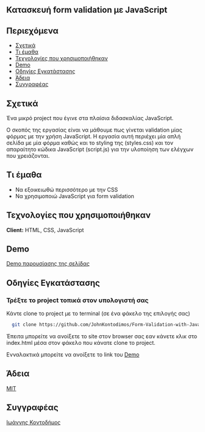 ## Κατασκευή form validation με JavaScript

## Περιεχόμενα

* [Σχετικά](#σχετικά)
* [Τι έμαθα](#τι-έμαθα)
* [Τεχνολογίες που χρησιμοποιήθηκαν](#τεχνολογίες-που-χρησιμοποιήθηκαν)
* [Demo](#demo)
* [Οδηγίες Εγκατάστασης](#οδηγίες-εγκατάστασης)
* [Άδεια](#άδεια)
* [Συγγραφέας](#συγγραφέας)

## Σχετικά

Ένα μικρό project που έγινε στα πλαίσια διδασκαλίας JavaScript.

Ο σκοπός της εργασίας είναι να μάθουμε πως γίνεται validation μίας φόρμας με την χρήση JavaScript. Η εργασία αυτή περιέχει μία απλή σελίδα με μία φόρμα καθώς και το styling της (styles.css) και τον απαραίτητο κώδικα JavaScript (script.js) για την υλοποίηση των ελέγχων που χρειάζονται.


## Τι έμαθα

- Να εξοικειωθώ περισσότερο με την CSS
- Να χρησιμοποιώ JavaScript για form validation


## Τεχνολογίες που χρησιμοποιήθηκαν

**Client:** HTML, CSS, JavaScript

## Demo

[Demo παρουσίασης της σελίδας](https://johnkontodimos.github.io/Form-Validation-with-JavaScript/)

## Οδηγίες Εγκατάστασης

### Τρέξτε το project τοπικά στον υπολογιστή σας

Κάντε clone το project με το terminal (σε ένα φάκελο της επιλογής σας)

```bash
  git clone https://github.com/JohnKontodimos/Form-Validation-with-JavaScript
```

Έπειτα μπορείτε να ανοίξετε το site στον browser σας εαν κάνετε κλικ στο index.html μέσα στον φάκελο που κάνατε clone το project.

Ενναλακτικά μπορείτε να ανοίξετε το link του [Demo](https://johnkontodimos.github.io/Form-Validation-with-JavaScript/)



## Άδεια

[MIT](https://choosealicense.com/licenses/mit/)

## Συγγραφέας

[Ιωάννης Κοντοδήμος](https://github.com/JohnKontodimos)
